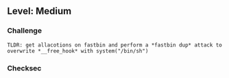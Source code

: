 ## Level: Medium

### Challenge

    TLDR: get allacotions on fastbin and perform a *fastbin dup* attack to overwrite *__free_hook* with system("/bin/sh")


### Checksec

